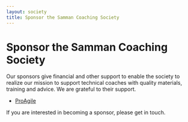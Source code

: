 ```yaml
---
layout: society
title: Sponsor the Samman Coaching Society
---
```


# Sponsor the Samman Coaching Society

Our sponsors give financial and other support to enable the society to realize our mission to support technical coaches with quality materials, training and advice. We are grateful to their support.

- [ProAgile](https://proagile.eu/) 

If you are interested in becoming a sponsor, please get in touch.